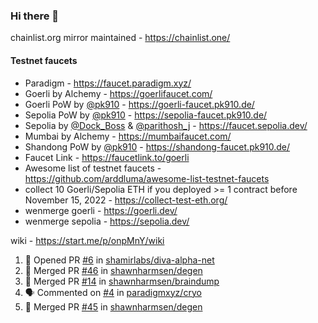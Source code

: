 ### Hi there 👋

chainlist.org mirror maintained - https://chainlist.one/

#### Testnet faucets
- Paradigm - https://faucet.paradigm.xyz/
- Goerli by Alchemy - https://goerlifaucet.com/
- Goerli PoW by [@pk910](https://github.com/pk910/PoWFaucet) - https://goerli-faucet.pk910.de/
- Sepolia PoW by [@pk910](https://github.com/pk910/PoWFaucet) - https://sepolia-faucet.pk910.de/
- Sepolia by [@Dock_Boss](https://twitter.com/Dock_Boss) & [@parithosh_j](https://twitter.com/parithosh_j) - https://faucet.sepolia.dev/
- Mumbai by Alchemy - https://mumbaifaucet.com/
- Shandong PoW by [@pk910](https://github.com/pk910/PoWFaucet) - https://shandong-faucet.pk910.de/ 
- Faucet Link - https://faucetlink.to/goerli
- Awesome list of testnet faucets - https://github.com/arddluma/awesome-list-testnet-faucets
- collect 10 Goerli/Sepolia ETH if you deployed >= 1 contract before November 15, 2022 - https://collect-test-eth.org/
- wenmerge goerli - https://goerli.dev/
- wenmerge sepolia - https://sepolia.dev/ 

wiki - https://start.me/p/onpMnY/wiki

<!--START_SECTION:activity-->
1. 💪 Opened PR [#6](https://github.com/shamirlabs/diva-alpha-net/pull/6) in [shamirlabs/diva-alpha-net](https://github.com/shamirlabs/diva-alpha-net)
2. 🎉 Merged PR [#46](https://github.com/shawnharmsen/degen/pull/46) in [shawnharmsen/degen](https://github.com/shawnharmsen/degen)
3. 🎉 Merged PR [#14](https://github.com/shawnharmsen/braindump/pull/14) in [shawnharmsen/braindump](https://github.com/shawnharmsen/braindump)
4. 🗣 Commented on [#4](https://github.com/paradigmxyz/cryo/issues/4#issuecomment-1670823438) in [paradigmxyz/cryo](https://github.com/paradigmxyz/cryo)
5. 🎉 Merged PR [#45](https://github.com/shawnharmsen/degen/pull/45) in [shawnharmsen/degen](https://github.com/shawnharmsen/degen)
<!--END_SECTION:activity-->
